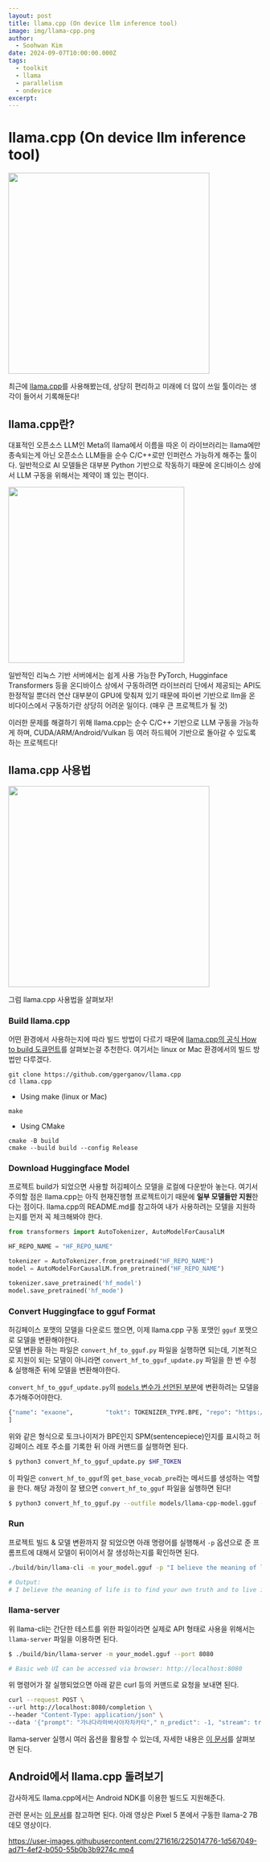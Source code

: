 ```yaml
---
layout: post
title: llama.cpp (On device llm inference tool)
image: img/llama-cpp.png
author:
  - Soohwan Kim
date: 2024-09-07T10:00:00.000Z
tags:
  - toolkit
  - llama
  - parallelism
  - ondevice
excerpt:
---
```


# llama.cpp (On device llm inference tool)

<img src="https://encrypted-tbn0.gstatic.com/images?q=tbn:ANd9GcSiULtz3uHsF-6HAuU2sAyxlSxP7jRAuNndVA&s" width=400>

최근에 [llama.cpp](https://github.com/ggerganov/llama.cpp)를 사용해봤는데, 상당히 편리하고 미래에 더 많이 쓰일 툴이라는 생각이 들어서 기록해둔다!  

## llama.cpp란?  

대표적인 오픈소스 LLM인 Meta의 llama에서 이름을 따온 이 라이브러리는 llama에만 종속되는게 아닌 오픈소스 LLM들을 순수 C/C++로만 인퍼런스 가능하게 해주는 툴이다. 일반적으로 AI 모델들은 대부분 Python 기반으로 작동하기 때문에 온디바이스 상에서 LLM 구동을 위해서는 제약이 꽤 있는 편이다.  

<img src="https://files.oaiusercontent.com/file-QBBL4OkB96dBuJBvVJu3gVfj?se=2024-09-07T11%3A06%3A10Z&sp=r&sv=2024-08-04&sr=b&rscc=max-age%3D604800%2C%20immutable%2C%20private&rscd=attachment%3B%20filename%3D1edcdf1c-53f6-4c76-8b6d-56982f1df0fc.webp&sig=c78xpwKgJwMiqmfwTKsRXTcQv4HQ5jMTO4raNDtKTOE%3D" width=350>

일반적인 리눅스 기반 서버에서는 쉽게 사용 가능한 PyTorch, Hugginface Transformers 등을 온디바이스 상에서 구동하려면 라이브러리 단에서 제공되는 API도 한정적일 뿐더러 연산 대부분이 GPU에 맞춰져 있기 때문에 파이썬 기반으로 llm을 온비다이스에서 구동하기란 상당히 어려운 일이다. (매우 큰 프로젝트가 될 것)

이러한 문제를 해결하기 위해 llama.cpp는 순수 C/C++ 기반으로 LLM 구동을 가능하게 하며, CUDA/ARM/Android/Vulkan 등 여러 하드웨어 기반으로 돌아갈 수 있도록 하는 프로젝트다!  

## llama.cpp 사용법

<img src="https://files.oaiusercontent.com/file-dD3Lc5jvqEkZD0U5KykwtBBQ?se=2024-09-07T11%3A14%3A37Z&sp=r&sv=2024-08-04&sr=b&rscc=max-age%3D604800%2C%20immutable%2C%20private&rscd=attachment%3B%20filename%3D972ee912-9ebb-4b5b-b59a-67519ba8660c.webp&sig=5Odwmzh9WrwXBiQfFySwrRziIsfiuKhTYQ1wLWu8lWI%3D" width=400>
  
그럼 llama.cpp 사용법을 살펴보자!
  
### Build llama.cpp 
  
어떤 환경에서 사용하는지에 따라 빌드 방법이 다르기 때문에 [llama.cpp의 공식 How to build 도큐먼트](https://github.com/ggerganov/llama.cpp/blob/master/docs/build.md)를 살펴보는걸 추천한다. 여기서는 linux or Mac 환경에서의 빌드 방법만 다루겠다.

```
git clone https://github.com/ggerganov/llama.cpp
cd llama.cpp
```

- Using make (linux or Mac)

```
make
```

- Using CMake

```
cmake -B build
cmake --build build --config Release
```

### Download Huggingface Model

프로젝트 build가 되었으면 사용할 허깅페이스 모델을 로컬에 다운받아 놓는다. 여기서 주의할 점은 llama.cpp는 아직 현재진행형 프로젝트이기 때문에 **일부 모델들만 지원**한다는 점이다. llama.cpp의 README.md를 참고하여 내가 사용하려는 모델을 지원하는지를 먼저 꼭 체크해봐야 한다.

```python
from transformers import AutoTokenizer, AutoModelForCausalLM

HF_REPO_NAME = "HF_REPO_NAME"

tokenizer = AutoTokenizer.from_pretrained("HF_REPO_NAME")
model = AutoModelForCausalLM.from_pretrained("HF_REPO_NAME")

tokenizer.save_pretrained('hf_model')
model.save_pretrained('hf_mode')
```

### Convert Huggingface to gguf Format
  
허깅페이스 포맷의 모델을 다운로드 했으면, 이제 llama.cpp 구동 포맷인 `gguf` 포맷으로 모델을 변환해야한다.  
모델 변환을 하는 파일은 `convert_hf_to_gguf.py` 파일을 실행하면 되는데, 기본적으로 지원이 되는 모델이 아니라면 `convert_hf_to_gguf_update.py` 파일을 한 번 수정 & 실행해준 뒤에 모델을 변환해야한다.  

`convert_hf_to_gguf_update.py`의 [`models` 변수가 선언된 부분](https://github.com/ggerganov/llama.cpp/blob/947538acb8617756a092042ff7e58db18dde05ec/convert_hf_to_gguf_update.py#L66C1-L66C7)에 변환하려는 모델을 추가해주어야한다.   

```python
{"name": "exaone",         "tokt": TOKENIZER_TYPE.BPE, "repo": "https://huggingface.co/LGAI-EXAONE/EXAONE-3.0-7.8B-Instruct", },
]
```

위와 같은 형식으로 토크나이저가 BPE인지 SPM(sentencepiece)인지를 표시하고 허깅페이스 레포 주소를 기록한 뒤 아래 커맨드를 실행하면 된다.

```bash
$ python3 convert_hf_to_gguf_update.py $HF_TOKEN
```

이 파일은 `convert_hf_to_gguf`의 `get_base_vocab_pre`라는 메서드를 생성하는 역할을 한다. 해당 과정이 잘 됐으면 `convert_hf_to_gguf` 파일을 실행하면 된다!

```bash
$ python3 convert_hf_to_gguf.py --outfile models/llama-cpp-model.gguf --outtype bf16 --model hf_model
```

### Run

프로젝트 빌드 & 모델 변환까지 잘 되었으면 아래 명령어를 실행해서 `-p` 옵션으로 준 프롬프트에 대해서 모델이 뒤이어서 잘 생성하는지를 확인하면 된다.

```bash
./build/bin/llama-cli -m your_model.gguf -p "I believe the meaning of life is" -n 128

# Output:
# I believe the meaning of life is to find your own truth and to live in accordance with it. For me, this means being true to myself and following my passions, even if they don't align with societal expectations. I think that's what I love about yoga – it's not just a physical practice, but a spiritual one too. It's about connecting with yourself, listening to your inner voice, and honoring your own unique journey.
```

### llama-server

위 llama-cli는 간단한 테스트를 위한 파일이라면 실제로 API 형태로 사용을 위해서는 `llama-server` 파일을 이용하면 된다. 

```bash
$ ./build/bin/llama-server -m your_model.gguf --port 8080

# Basic web UI can be accessed via browser: http://localhost:8080
```

위 명령어가 잘 실행되었으면 아래 같은 curl 등의 커맨드로 요청을 보내면 된다.

```bash
curl --request POST \
--url http://localhost:8080/completion \
--header "Content-Type: application/json" \
--data '{"prompt": "가나다라마바사아자차카타"," n_predict": -1, "stream": true}'
```

llama-server 실행시 여러 옵션을 활용할 수 있는데, 자세한 내용은 [이 문서](https://github.com/ggerganov/llama.cpp/blob/master/examples/server/README.md)를 살펴보면 된다.

## Android에서 llama.cpp 돌려보기

감사하게도 llama.cpp에서는 Android NDK를 이용한 빌드도 지원해준다.  

관련 문서는 [이 문서](https://github.com/ggerganov/llama.cpp/blob/master/docs/android.md)를 참고하면 된다. 아래 영상은 Pixel 5 폰에서 구동한 llama-2 7B 데모 영상이다.

https://user-images.githubusercontent.com/271616/225014776-1d567049-ad71-4ef2-b050-55b0b3b9274c.mp4